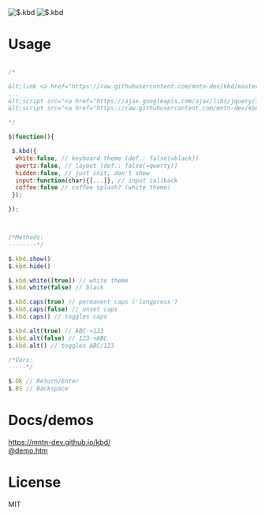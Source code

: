 <img src="https://mntn-dev.github.io/kbd/kbd.gif" alt="$.kbd"/>
<img src="https://mntn-dev.github.io/kbd/kbd-w.png" alt="$.kbd"/>


# Usage



```js

/*

&lt;link <a href="https://raw.githubusercontent.com/mntn-dev/kbd/master/kbd.css" tyrget="_blank">kbd.css</a> rel="stylesheet"/&gt;
...
&lt;script src="<a href="https://ajax.googleapis.com/ajax/libs/jquery/3.3.1/jquery.min.js" target="_blank">jquery.js</a>"&gt;&lt;/script&gt;
&lt;script src="<a href="https://raw.githubusercontent.com/mntn-dev/kbd/master/kbd.js" target="_blank">kbd.js</a>"&gt;&lt;/script&gt;

*/

$(function(){

 $.kbd({
  white:false, // keyboard theme (def.: false(=black))
  qwertz:false, // layout (def.: false(=qwerty))
  hidden:false, // just init, don't show
  input:function(char){[...]}, // input callback
  coffee:false // coffee splash? (white theme)
 });

});



/*Methods:
--------*/

$.kbd.show()
$.kbd.hide() 

$.kbd.white([true]) // white theme
$.kbd.white(false) // black

$.kbd.caps(true) // permanent caps ('longpress')
$.kbd.caps(false) // unset caps
$.kbd.caps() // toggles caps

$.kbd.alt(true) // ABC->123 
$.kbd.alt(false) // 123->ABC
$.kbd.alt() // toggles ABC/123

/*Vars:
-----*/

$.OK // Return/Enter
$.BS // Backspace

```

# Docs/demos
<a href="https://mntn-dev.github.io/kbd/" target="_blank">https://mntn-dev.github.io/kbd/</a><br/>
<a href="https://rawgit.com/mntn-dev/kbd/master/demo.htm" target="_blank">@demo.htm</a>


# License
MIT
